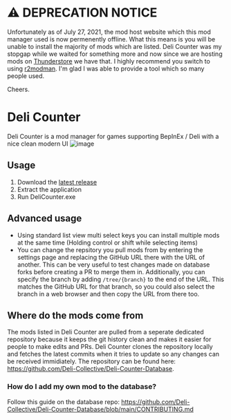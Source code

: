 # ⚠️ DEPRECATION NOTICE
Unfortunately as of July 27, 2021, the mod host website which this mod manager used is now permenently offline. What this means is you will be unable to install the majority of mods which are listed. Deli Counter was my stopgap while we waited for something more and now since we are hosting mods on [Thunderstore](https://h3vr.thunderstore.io/) we have that. I highly recommend you switch to using [r2modman](https://h3vr.thunderstore.io/package/ebkr/r2modman/). I'm glad I was able to provide a tool which so many people used.

Cheers.

# Deli Counter
Deli Counter is a mod manager for games supporting BepInEx / Deli with a nice clean modern UI
![image](https://user-images.githubusercontent.com/22647801/118531246-9fe86000-b713-11eb-974c-a46337fe7231.png)

## Usage
1. Download the [latest release](https://github.com/Deli-Collective/Slicer/releases/latest/)
2. Extract the application
3. Run DeliCounter.exe

## Advanced usage
* Using standard list view multi select keys you can install multiple mods at the same time (Holding control or shift while selecting items)
* You can change the repsitory you pull mods from by entering the settings page and replacing the GitHub URL there with the URL of another. This can be very useful to test changes made on database forks before creating a PR to merge them in. Additionally, you can specify the branch by adding `/tree/{branch}` to the end of the URL. This matches the GitHub URL for that branch, so you could also select the branch in a web browser and then copy the URL from there too.

## Where do the mods come from
The mods listed in Deli Counter are pulled from a seperate dedicated repository because it keeps the git history clean and makes it easier for people to make edits and PRs. Deli Counter clones the repository locally and fetches the latest commits when it tries to update so any changes can be received immidiately. The repository can be found here: 
https://github.com/Deli-Collective/Deli-Counter-Database.

### How do I add my own mod to the database?
Follow this guide on the database repo: https://github.com/Deli-Collective/Deli-Counter-Database/blob/main/CONTRIBUTING.md
